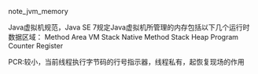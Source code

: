 note_jvm_memory

Java虚拟机规范，Java SE 7规定Java虚拟机所管理的内存包括以下几个运行时数据区域：
Method Area
VM Stack
Native Method Stack
Heap
Program Counter Register


PCR:较小，当前线程执行字节码的行号指示器，线程私有，起恢复现场的作用




